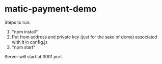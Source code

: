 # matic-payment-demo

Steps to run:

1. "npm install"
2. Put from address and private key (just for the sake of demo) associated with it in config.js
3. "npm start"

Server will start at 3001 port.
